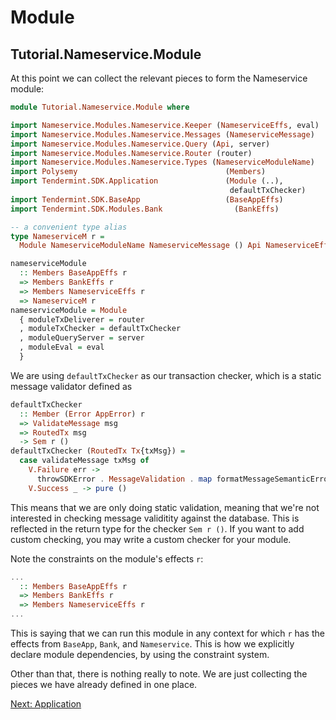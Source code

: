 # Module

## Tutorial.Nameservice.Module

At this point we can collect the relevant pieces to form the Nameservice module:

~~~ haskell
module Tutorial.Nameservice.Module where

import Nameservice.Modules.Nameservice.Keeper (NameserviceEffs, eval)
import Nameservice.Modules.Nameservice.Messages (NameserviceMessage)
import Nameservice.Modules.Nameservice.Query (Api, server)
import Nameservice.Modules.Nameservice.Router (router)
import Nameservice.Modules.Nameservice.Types (NameserviceModuleName)
import Polysemy                                 (Members)
import Tendermint.SDK.Application               (Module (..),
                                                 defaultTxChecker)
import Tendermint.SDK.BaseApp                   (BaseAppEffs)
import Tendermint.SDK.Modules.Bank                (BankEffs)

-- a convenient type alias
type NameserviceM r =
  Module NameserviceModuleName NameserviceMessage () Api NameserviceEffs r

nameserviceModule
  :: Members BaseAppEffs r
  => Members BankEffs r
  => Members NameserviceEffs r
  => NameserviceM r
nameserviceModule = Module
  { moduleTxDeliverer = router
  , moduleTxChecker = defaultTxChecker
  , moduleQueryServer = server
  , moduleEval = eval
  }
~~~

We are using `defaultTxChecker` as our transaction checker, which is a static message validator defined as 

~~~ haskell ignore
defaultTxChecker
  :: Member (Error AppError) r
  => ValidateMessage msg
  => RoutedTx msg
  -> Sem r ()
defaultTxChecker (RoutedTx Tx{txMsg}) =
  case validateMessage txMsg of
    V.Failure err ->
      throwSDKError . MessageValidation . map formatMessageSemanticError $ err
    V.Success _ -> pure ()
~~~

This means that we are only doing static validation, meaning that we're not interested in checking message validitity against the database. This is reflected in the return type for the checker `Sem r ()`. If you want to add custom checking, you may write a custom checker for your module. 

Note the constraints on the module's effects `r`:

~~~ haskell ignore
...
  :: Members BaseAppEffs r
  => Members BankEffs r
  => Members NameserviceEffs r
...
~~~

This is saying that we can run this module in any context for which `r` has the effects from `BaseApp`, `Bank`, and `Nameservice`. This is how we explicitly declare module dependencies, by using the constraint system.

Other than that, there is nothing really to note. We are just collecting the pieces we have already defined in one place.

[Next: Application](Application.md)
